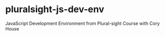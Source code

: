 # pluralsight-js-dev-env
JavaScript Development Environment from Plural-sight Course with Cory House
